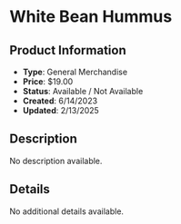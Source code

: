 # White Bean Hummus

## Product Information
- **Type**: General Merchandise
- **Price**: $19.00
- **Status**: Available / Not Available
- **Created**: 6/14/2023
- **Updated**: 2/13/2025

## Description
No description available.



## Details
No additional details available.
